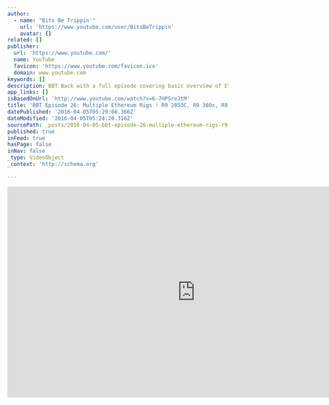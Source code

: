 ```yaml
---
author:
  - name: "Bits Be Trippin'"
    url: 'https://www.youtube.com/user/BitsBeTrippin'
    avatar: {}
related: []
publisher:
  url: 'https://www.youtube.com/'
  name: YouTube
  favicon: 'https://www.youtube.com/favicon.ico'
  domain: www.youtube.com
keywords: []
description: BBT Back with a full episode covering basic overview of Ethereum and its backstory regarding mining. In edition Multiple rigs covered in episode.
app_links: []
isBasedOnUrl: 'http://www.youtube.com/watch?v=6-7HPSreJtM'
title: 'BBT Episode 26: Multiple Ethereum Rigs ! R9 285OC, R9 380x, R9 295x2, R9 Fury, R9 Nano and R9 390'
datePublished: '2016-04-05T05:29:08.366Z'
dateModified: '2016-04-05T05:24:20.316Z'
sourcePath: _posts/2016-04-05-bbt-episode-26-multiple-ethereum-rigs-r9-285oc-r9-380x.md
published: true
inFeed: true
hasPage: false
inNav: false
_type: VideoObject
_context: 'http://schema.org'

---
```

<iframe src="http://cdn.embedly.com/widgets/media.html?src=https%3A%2F%2Fwww.youtube.com%2Fembed%2F6-7HPSreJtM%3Ffeature%3Doembed&amp;url=https%3A%2F%2Fwww.youtube.com%2Fwatch%3Fv%3D6-7HPSreJtM&amp;image=https%3A%2F%2Fi.ytimg.com%2Fvi%2F6-7HPSreJtM%2Fhqdefault.jpg&amp;key=b7d04c9b404c499eba89ee7072e1c4f7&amp;type=text%2Fhtml&amp;schema=youtube" width="854" height="480" scrolling="no" frameborder="0" allowfullscreen="allowfullscreen" style=""></iframe>